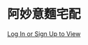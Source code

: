 # 阿妙意麵宅配

[Log In or Sign Up to View](https://www.facebook.com/Amiao.Noodles.tw/posts/831037106926714/)